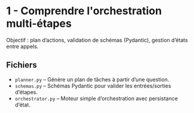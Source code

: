 # 1 - Comprendre l'orchestration multi‑étapes

Objectif : plan d’actions, validation de schémas (Pydantic), gestion d’états entre appels.

## Fichiers
- `planner.py` – Génère un plan de tâches à partir d’une question.
- `schemas.py` – Schémas Pydantic pour valider les entrées/sorties d’étapes.
- `orchestrator.py` – Moteur simple d’orchestration avec persistance d’état.
